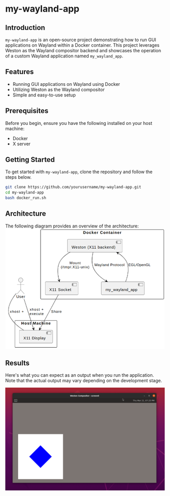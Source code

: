 # my-wayland-app

## Introduction

`my-wayland-app` is an open-source project demonstrating how to run GUI applications on Wayland within a Docker container. This project leverages Weston as the Wayland compositor backend and showcases the operation of a custom Wayland application named `my_wayland_app`.

## Features

- Running GUI applications on Wayland using Docker
- Utilizing Weston as the Wayland compositor
- Simple and easy-to-use setup

## Prerequisites

Before you begin, ensure you have the following installed on your host machine:

- Docker
- X server

## Getting Started

To get started with `my-wayland-app`, clone the repository and follow the steps below.

```bash
git clone https://github.com/yourusername/my-wayland-app.git
cd my-wayland-app
bash docker_run.sh
```

## Architecture
The following diagram provides an overview of the architecture:
![overview](./docs/overview.png)

## Results
Here's what you can expect as an output when you run the application. Note that the actual output may vary depending on the development stage.

![result](./docs/result.png)
